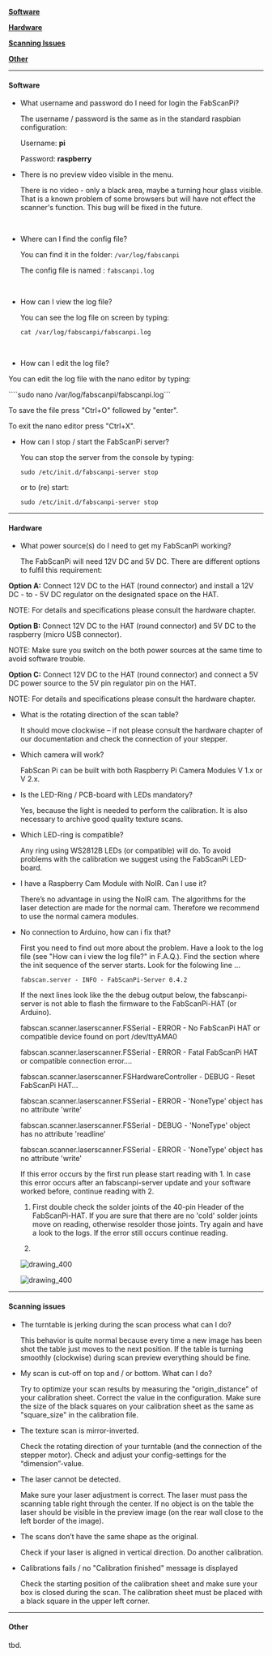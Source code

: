 **[Software](#software)**

**[Hardware](#hardware)**

**[Scanning Issues](#scanningIssues)**

**[Other](#other)**

------

#### Software<a name="software"></a>

- What username and password do I need for login the FabScanPi?

  The username / password is the same as in the standard raspbian configuration: 

  Username: **pi**

  Password: **raspberry**



- There is no preview video visible in the menu.

  There is no video - only a black area, maybe a turning hour glass visible. That is a known problem of some browsers but will have not effect the scanner's function. This bug will be fixed in the future.

  ​

- Where can I find the config file?

  You can find it in the folder: ```/var/log/fabscanpi```

  The config file is named : ```fabscanpi.log```

  ​



- How can I view the log file?

  You can see the log file on screen by typing:

  ```cat /var/log/fabscanpi/fabscanpi.log```

  ​


-   How can I edit the log file?

  You can edit the log file with the nano editor by typing:

  ````sudo nano /var/log/fabscanpi/fabscanpi.log```

  To save the file press "Ctrl+O" followed by "enter".

  To exit the nano editor press "Ctrl+X".



- How can I stop / start the FabScanPi server?

  You can stop the server from the console by typing:

  ```sudo /etc/init.d/fabscanpi-server stop```

  or to (re) start:

  ```sudo /etc/init.d/fabscanpi-server stop```

------

#### Hardware<a name="hardware"></a>

-  What power source(s) do I need to get my FabScanPi working?

   The FabScanPi will need 12V DC and 5V DC. There are different options to fulfil this requirement:



**Option A:** Connect 12V DC to the HAT (round connector) and install a 12V DC - to - 5V DC regulator on the designated space on the HAT. 

NOTE: For details and specifications please consult the hardware chapter.



**Option B:** Connect 12V DC to the HAT (round connector) and 5V DC to the raspberry (micro USB 								connector). 

NOTE: Make sure you switch on the both power sources at the same time to avoid software trouble.



**Option C:** Connect 12V DC to the HAT (round connector) and connect a 5V DC power source to the 5V pin regulator pin on the HAT. 

NOTE: For details and specifications please consult the hardware chapter.



- What is the rotating direction of the scan table?

  It should move clockwise – if not please consult the hardware chapter of our documentation and check the connection of your stepper.



- Which camera will work?

  FabScan Pi can be built with both Raspberry Pi Camera Modules V 1.x or V 2.x.



- Is the LED-Ring / PCB-board with LEDs mandatory?

  Yes, because the light is needed to perform the calibration. It is also necessary to archive good quality texture scans.



- Which LED-ring is compatible?

  Any ring using WS2812B LEDs (or compatible) will do. To avoid problems with the calibration we suggest using the FabScanPi LED-board.



- I have a Raspberry Cam Module with NoIR. Can I use it?

  There’s no advantage in using the NoIR cam. The algorithms for the laser detection are made for the normal cam. Therefore we recommend to use the normal camera modules.


- No connection to Arduino, how can i fix that?

  First you need to find out more about the problem. Have a look to the log file (see "How can i view the log file?" in F.A.Q.). 
  Find the section where the init sequence of the server starts. Look for the folowing line ... 
  
  ```
  fabscan.server - INFO - FabScanPi-Server 0.4.2
  ```
  
  If the next lines look like the the debug output below, the fabscanpi-server is not able to flash the firmware 
  to the FabScanPi-HAT (or Arduino).

	fabscan.scanner.laserscanner.FSSerial - ERROR - No FabScanPi HAT or compatible device found on port /dev/ttyAMA0
   
	fabscan.scanner.laserscanner.FSSerial - ERROR - Fatal FabScanPi HAT or compatible connection error....
	
	fabscan.scanner.laserscanner.FSHardwareController - DEBUG - Reset FabScanPi HAT...
	
	fabscan.scanner.laserscanner.FSSerial - ERROR - 'NoneType' object has no attribute 'write'
	
	fabscan.scanner.laserscanner.FSSerial - DEBUG - 'NoneType' object has no attribute 'readline'
	
	fabscan.scanner.laserscanner.FSSerial - ERROR - 'NoneType' object has no attribute 'write'


  If this error occurs by the first run please start reading with 1. In case this error occurs after an fabscanpi-server update 
  and your software worked before, continue reading with 2. 
  	
  1. First double check the solder joints of the 40-pin Header of the FabScanPi-HAT. If you are sure that there are no 'cold' solder joints move on 
  reading, otherwise resolder those joints. Try again and have a look to the logs. If the error still occurs continue reading.
  
  2.
  
  ![drawing_400](images/isp_arduino_hat.png)
  
  ![drawing_400](images/isp_pi_hat.png)
------

#### Scanning issues<a name="scanningIssues"></a>

- The turntable is jerking during the scan process what can I do?

  This behavior is quite normal because every time a new image has been shot the table just moves to the next position. If the table is turning smoothly (clockwise) during scan preview everything should be fine.



- My scan is cut-off on top and / or bottom. What can I do?

  Try to optimize your scan results by measuring the "origin_distance" of your calibration sheet. Correct the value in the configuration. Make sure the size of the black squares on your calibration sheet as the same as "square_size" in the calibration file.



- The texture scan is mirror-inverted.

  Check the rotating direction of your turntable (and the connection of the stepper motor). Check and adjust your config-settings for the “dimension”-value.



- The laser cannot be detected.

  Make sure your laser adjustment is correct. The laser must pass the scanning table right through the center. If no object is on the table the laser should be visible in the preview image (on the rear wall close to the left border of the image).



- The scans don’t have the same shape as the original.

  Check if your laser is aligned in vertical direction. Do another calibration.



- Calibrations fails / no "Calibration finished" message is displayed

  Check the starting position of the calibration sheet and make sure your box is closed during the scan. The calibration sheet must be placed with a black square in the upper left corner.





------

#### Other<a name="other"></a>

tbd.
